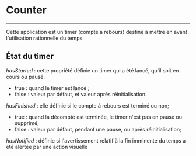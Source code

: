 # Counter
----
Cette application est un timer (compte à  rebours) destiné à mettre en avant l'utilisation rationnelle du temps.

## État du timer

*hasStarted* : cette propriété définie un timer qui a été lancé, qu'il soit en cours ou pausé.
- true : quand le timer est lancé ;
- false : valeur par défaut, et valeur après réinitialisation.

*hasFinished* : elle définie si le compte à rebours est terminé ou non;
- true : quand la décompte est terminée, le timer n'est pas en pause ou supprimé;
- false : valeur par défaut, pendant une pause, ou après réinitialisation;

*hasNotified* : définie si l'avertissement relatif à la fin imminente du temps a été alertée par une action visuelle 
